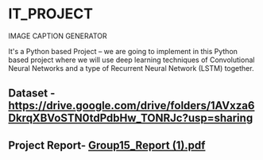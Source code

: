 # IT_PROJECT
IMAGE CAPTION GENERATOR

It's a Python based Project – 
we are going to implement in this Python based project where we will use deep learning techniques of Convolutional Neural Networks and a type of Recurrent Neural Network (LSTM) together. 

Dataset - https://drive.google.com/drive/folders/1AVxza6DkrqXBVoSTN0tdPdbHw_TONRJc?usp=sharing
--
Project Report- [Group15_Report (1).pdf](https://github.com/mehakagg1313/IT_PROJECT/files/7020646/Group15_Report.1.pdf)
--
